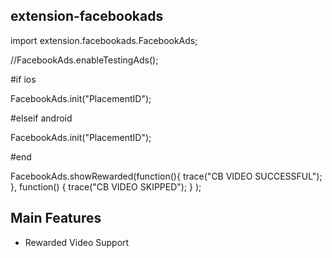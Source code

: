 ## extension-facebookads

import extension.facebookads.FacebookAds;

//FacebookAds.enableTestingAds();

#if ios

FacebookAds.init("PlacementID");

#elseif android

FacebookAds.init("PlacementID");

#end

  FacebookAds.showRewarded(function(){
      trace("CB VIDEO SUCCESSFUL");
    },
    function() {
      trace("CB VIDEO SKIPPED");
    }
  );

## Main Features

  * Rewarded Video Support
